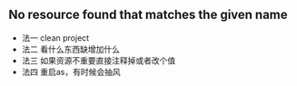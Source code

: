 ## No resource found that matches the given name 

* 法一 clean project
* 法二 看什么东西缺增加什么
* 法三 如果资源不重要直接注释掉或者改个值
* 法四 重启as，有时候会抽风